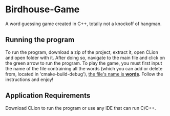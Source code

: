 # Birdhouse-Game
A word guessing game created in C++, totally not a knockoff of hangman.

## Running the program
To run the program, download a zip of the project, extract it, open CLion and open folder with it. After doing so, navigate to the main file and click on the green arrow to run the program. To play the game, you must first input the name of the file contraining all the words (which you can add or delete from, located in 'cmake-build-debug'), <ins>the file's name is **words**</ins>. Follow the instructions and enjoy!

## Application Requirements
Download CLion to run the program or use any IDE that can run C/C++.

